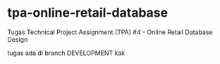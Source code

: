 # tpa-online-retail-database
Tugas Technical Project Assignment (TPA) #4 - Online Retail Database Design


tugas ada di branch DEVELOPMENT kak
